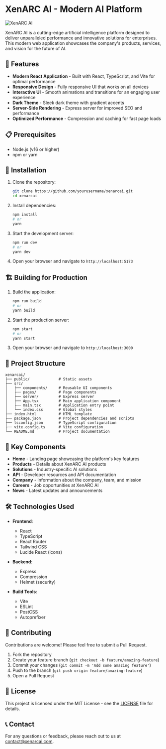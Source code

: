 # XenARC AI - Modern AI Platform

![XenARC AI](https://via.placeholder.com/1200x600?text=XenARC+AI)

XenARC AI is a cutting-edge artificial intelligence platform designed to deliver unparalleled performance and innovative solutions for enterprises. This modern web application showcases the company's products, services, and vision for the future of AI.

## 🚀 Features

- **Modern React Application** - Built with React, TypeScript, and Vite for optimal performance
- **Responsive Design** - Fully responsive UI that works on all devices
- **Interactive UI** - Smooth animations and transitions for an engaging user experience
- **Dark Theme** - Sleek dark theme with gradient accents
- **Server-Side Rendering** - Express server for improved SEO and performance
- **Optimized Performance** - Compression and caching for fast page loads

## 📋 Prerequisites

- Node.js (v16 or higher)
- npm or yarn

## 🔧 Installation

1. Clone the repository:
   ```bash
   git clone https://github.com/yourusername/xenarcai.git
   cd xenarcai
   ```

2. Install dependencies:
   ```bash
   npm install
   # or
   yarn
   ```

3. Start the development server:
   ```bash
   npm run dev
   # or
   yarn dev
   ```

4. Open your browser and navigate to `http://localhost:5173`

## 🏗️ Building for Production

1. Build the application:
   ```bash
   npm run build
   # or
   yarn build
   ```

2. Start the production server:
   ```bash
   npm start
   # or
   yarn start
   ```

3. Open your browser and navigate to `http://localhost:3000`

## 📁 Project Structure

```
xenarcai/
├── public/             # Static assets
├── src/
│   ├── components/     # Reusable UI components
│   ├── pages/          # Page components
│   ├── server/         # Express server
│   ├── App.tsx         # Main application component
│   ├── main.tsx        # Application entry point
│   └── index.css       # Global styles
├── index.html          # HTML template
├── package.json        # Project dependencies and scripts
├── tsconfig.json       # TypeScript configuration
├── vite.config.ts      # Vite configuration
└── README.md           # Project documentation
```

## 🧩 Key Components

- **Home** - Landing page showcasing the platform's key features
- **Products** - Details about XenARC AI products
- **Solutions** - Industry-specific AI solutions
- **API** - Developer resources and API documentation
- **Company** - Information about the company, team, and mission
- **Careers** - Job opportunities at XenARC AI
- **News** - Latest updates and announcements

## 🛠️ Technologies Used

- **Frontend**:
  - React
  - TypeScript
  - React Router
  - Tailwind CSS
  - Lucide React (icons)

- **Backend**:
  - Express
  - Compression
  - Helmet (security)

- **Build Tools**:
  - Vite
  - ESLint
  - PostCSS
  - Autoprefixer

## 🤝 Contributing

Contributions are welcome! Please feel free to submit a Pull Request.

1. Fork the repository
2. Create your feature branch (`git checkout -b feature/amazing-feature`)
3. Commit your changes (`git commit -m 'Add some amazing feature'`)
4. Push to the branch (`git push origin feature/amazing-feature`)
5. Open a Pull Request

## 📄 License

This project is licensed under the MIT License - see the [LICENSE](LICENSE) file for details.

## 📞 Contact

For any questions or feedback, please reach out to us at [contact@xenarcai.com](mailto:contact@xenarcai.com).